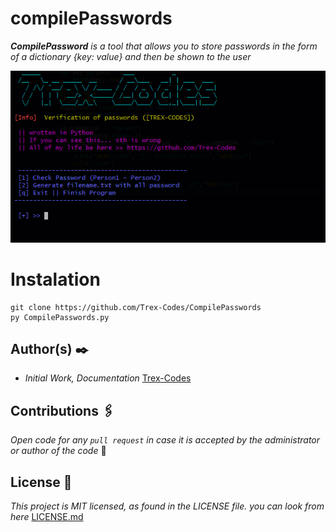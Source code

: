 # compilePasswords 
_**CompilePassword** is a tool that allows you to store passwords in the form of a dictionary {key: value} and then be shown to the user_

![img](https://github.com/Trex-Codes/CompilePasswords/blob/master/Sources/Banner.png)

# Instalation 
```
git clone https://github.com/Trex-Codes/CompilePasswords
py CompilePasswords.py 
```

## Author(s) ✒️
- _Initial Work, Documentation_ [Trex-Codes](https://github.com/Trex-Codes)

## Contributions 🖇️
_Open code for any `pull request` in case it is accepted by the administrator or author of the code_ 💬

## License 📄
_This project is MIT licensed, as found in the LICENSE file. you can look from here_ [LICENSE.md](https://github.com/Trex-Codes/CompilePasswords/blob/master/LICENSE)
